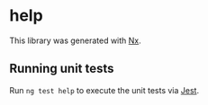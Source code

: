# help

This library was generated with [Nx](https://nx.dev).

## Running unit tests

Run `ng test help` to execute the unit tests via [Jest](https://jestjs.io).
